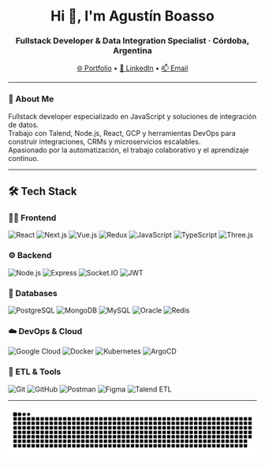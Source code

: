 <h1 align="center">Hi 👋, I'm Agustín Boasso</h1>
<h3 align="center">Fullstack Developer & Data Integration Specialist · Córdoba, Argentina</h3>

<p align="center">
  <a href="https://portfolioagustinboasso.vercel.app" target="_blank">🌐 Portfolio</a> • 
  <a href="https://www.linkedin.com/in/agustin-boasso-/" target="_blank">🔗 LinkedIn</a> • 
  <a href="mailto:boassoagustin@gmail.com">📫 Email</a>
</p>

---

### 🧠 About Me

Fullstack developer especializado en JavaScript y soluciones de integración de datos.  
Trabajo con Talend, Node.js, React, GCP y herramientas DevOps para construir integraciones, CRMs y microservicios escalables.  
Apasionado por la automatización, el trabajo colaborativo y el aprendizaje continuo.

---
## 🛠️ Tech Stack

### 👨‍🎨 Frontend
<p align="left">
  <img src="https://cdn.jsdelivr.net/gh/devicons/devicon/icons/react/react-original.svg" width="40" title="React"/>
  <img src="https://cdn.jsdelivr.net/gh/devicons/devicon/icons/nextjs/nextjs-line.svg" width="40" title="Next.js"/>
  <img src="https://cdn.jsdelivr.net/gh/devicons/devicon/icons/vuejs/vuejs-original.svg" width="40" title="Vue.js"/>
  <img src="https://cdn.jsdelivr.net/gh/devicons/devicon/icons/redux/redux-original.svg" width="40" title="Redux"/>
  <img src="https://cdn.jsdelivr.net/gh/devicons/devicon/icons/javascript/javascript-original.svg" width="40" title="JavaScript"/>
  <img src="https://cdn.jsdelivr.net/gh/devicons/devicon/icons/typescript/typescript-original.svg" width="40" title="TypeScript"/>
  <img src="https://cdn.jsdelivr.net/gh/devicons/devicon/icons/threejs/threejs-original.svg" width="40" title="Three.js"/>
</p>

### ⚙️ Backend
<p align="left">
  <img src="https://cdn.jsdelivr.net/gh/devicons/devicon/icons/nodejs/nodejs-original.svg" width="40" title="Node.js"/>
  <img src="https://cdn.jsdelivr.net/gh/devicons/devicon/icons/express/express-original.svg" width="40" title="Express"/>
  <img src="https://cdn.jsdelivr.net/gh/devicons/devicon/icons/socketio/socketio-original.svg" width="40" title="Socket.IO"/>
  <img src="https://www.vectorlogo.zone/logos/jsonwebtokenio/jsonwebtokenio-icon.svg" width="40" title="JWT"/>
</p>

### 🧩 Databases
<p align="left">
  <img src="https://cdn.jsdelivr.net/gh/devicons/devicon/icons/postgresql/postgresql-original.svg" width="40" title="PostgreSQL"/>
  <img src="https://cdn.jsdelivr.net/gh/devicons/devicon/icons/mongodb/mongodb-original.svg" width="40" title="MongoDB"/>
  <img src="https://cdn.jsdelivr.net/gh/devicons/devicon/icons/mysql/mysql-original.svg" width="40" title="MySQL"/>
  <img src="https://cdn.jsdelivr.net/gh/devicons/devicon/icons/oracle/oracle-original.svg" width="40" title="Oracle"/>
  <img src="https://cdn.jsdelivr.net/gh/devicons/devicon/icons/redis/redis-original.svg" width="40" title="Redis"/>
</p>

### ☁️ DevOps & Cloud
<p align="left">
  <img src="https://cdn.jsdelivr.net/gh/devicons/devicon/icons/googlecloud/googlecloud-original.svg" width="40" title="Google Cloud"/>
  <img src="https://cdn.jsdelivr.net/gh/devicons/devicon/icons/docker/docker-original.svg" width="40" title="Docker"/>
  <img src="https://cdn.jsdelivr.net/gh/devicons/devicon/icons/kubernetes/kubernetes-plain.svg" width="40" title="Kubernetes"/>
  <img src="https://argo-cd.readthedocs.io/en/stable/assets/logo.png" width="40" title="ArgoCD"/>
</p>

### 🧪 ETL & Tools
<p align="left">
  <img src="https://cdn.jsdelivr.net/gh/devicons/devicon/icons/git/git-original.svg" width="40" title="Git"/>
  <img src="https://cdn.jsdelivr.net/gh/devicons/devicon/icons/github/github-original.svg" width="40" title="GitHub"/>
  <img src="https://cdn.jsdelivr.net/gh/devicons/devicon/icons/postman/postman-icon.svg" width="40" title="Postman"/>
  <img src="https://www.vectorlogo.zone/logos/figma/figma-icon.svg" width="40" title="Figma"/>
  <img src="https://www.talend.com/wp-content/uploads/2022/03/logo-talend-color.svg" width="100" title="Talend ETL"/>
</p>

---


<p align="center">
  <img src="https://raw.githubusercontent.com/Elanza-48/Elanza-48/main/resources/img/github-contribution-grid-snake.svg" alt="GitHub contribution snake animation" />
</p>
